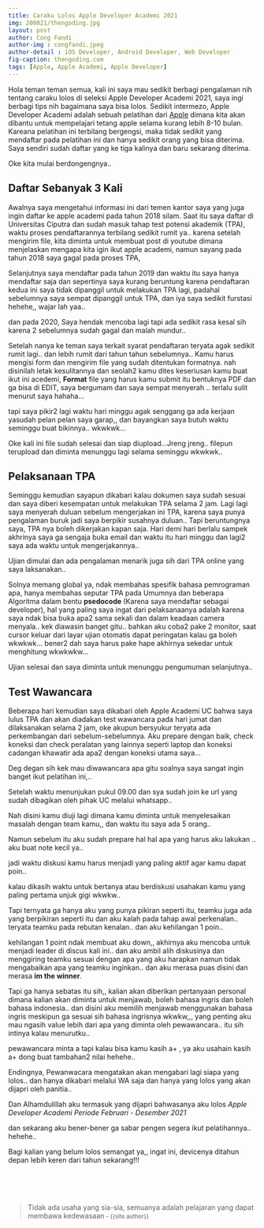 ```yaml
---
title: Caraku Lolos Apple Developer Academi 2021
img: 200821/thengoding.jpg
layout: post
author: Cong Fandi
author-img : congfandi.jpeg
author-detail : iOS Developer, Android Developer, Web Developer
fig-caption: thengoding.com
tags: [Apple, Apple Academi, Apple Developer]
---
```


Hola teman teman semua, kali ini saya mau sedikit berbagi pengalaman nih tentang caraku lolos di seleksi Apple Developer Academi 2021, saya ingi berbagi tips nih bagaimana saya bisa lolos. Sedikit intermezo, Apple Developer Academi adalah sebuah pelatihan dari [Apple](https://apple.com) dimana kita akan dibantu untuk mempelajari tetang apple selama kurang lebih 8-10 bulan. Kareana pelatihan ini terbilang bergengsi, maka tidak sedikit yang mendaftar pada pelatihan ini dan hanya sedikit orang yang bisa diterima. Saya sendiri sudah daftar yang ke tiga kalinya dan baru sekarang diterima.

Oke kita mulai berdongengnya..


## Daftar Sebanyak 3 Kali ##

Awalnya saya mengetahui informasi ini dari temen kantor saya yang juga ingin daftar ke apple academi pada tahun 2018 silam. Saat itu saya daftar di Universitas Ciputra dan sudah masuk tahap test potensi akademik (TPA), waktu proses pendaftarannya terbilang sedikit rumit ya.. karena setelah mengirim file, kita diminta untuk membuat post di youtube dimana menjelaskan mengapa kita igin ikut apple academi, namun sayang pada tahun 2018 saya gagal pada proses TPA,

Selanjutnya saya mendaftar pada tahun 2019 dan waktu itu saya hanya mendaftar saja dan sepertinya saya kurang beruntung karena pendaftaran kedua ini saya tidak dipanggil untuk melakukan TPA lagi, padahal sebelumnya saya sempat dipanggil untuk TPA, dan iya saya sedikit furstasi hehehe,, wajar lah yaa..

dan pada 2020, Saya hendak mencoba lagi tapi ada sedikit rasa kesal sih karena 2 sebelumnya sudah gagal dan malah mundur..

Setelah nanya ke teman saya terkait syarat pendaftaran teryata agak sedikit rumit lagi.. dan lebih rumit dari tahun tahun sebelumnya.. Kamu harus mengisi form dan mengirim file yang sudah ditentukan formatnya. nah disinilah letak kesulitannya dan seolah2 kamu dites keseriusan kamu buat ikut ini acedemi, **Format** file yang harus kamu submit itu bentuknya PDF dan ga bisa di EDIT, saya bergumam dan saya sempat menyerah .. terlalu sulit menurut saya hahaha...

tapi saya pikir2 lagi waktu hari minggu agak senggang ga ada kerjaan yasudah pelan pelan saya garap,, dan bayangkan saya butuh waktu seminggu buat bikinnya.. wkwkwk...

Oke kali ini file sudah selesai dan siap diupload...Jreng jreng.. filepun terupload dan diminta menunggu lagi selama seminggu wkwkwk..


## Pelaksanaan TPA ##

Seminggu kemudian sayapun dikabari kalau dokumen saya sudah sesuai dan saya diberi kesempatan untuk melakukan TPA selama 2 jam. Lagi lagi saya menyerah duluan sebelum mengerjakan ini TPA, karena saya punya pengalaman buruk jadi saya berpikir susahnya duluan.. Tapi beruntungnya saya, TPA nya boleh dikerjakan kapan saja. Hari demi hari berlalu sampek akhrinya saya ga sengaja buka email dan waktu itu hari minggu dan lagi2 saya ada waktu untuk mengerjakannya..

Ujian dimulai dan ada pengalaman menarik juga sih dari TPA online yang saya laksanakan..

Solnya memang global ya, ndak membahas spesifik bahasa pemrograman apa, hanya membahas seputar TPA pada Umumnya dan beberapa Algoritma dalam bentu **psedocode** (Karena saya mendaftar sebagai developer), hal yang paling saya ingat dari pelaksanaanya adalah karena saya ndak bisa buka apa2 sama sekali dan dalam keadaan camera menyala.. kek diawasin banget gitu.. bahkan aku coba2 pake 2 monitor, saat cursor keluar dari layar ujian otomatis dapat peringatan kalau ga boleh wkwkwk... bener2 dah saya harus pake hape akhirnya sekedar untuk menghitung wkwkwkw...

Ujian selesai dan saya diminta untuk menunggu pengumuman selanjutnya..


## Test Wawancara ##

Beberapa hari kemudian saya dikabari oleh Apple Academi UC bahwa saya lulus TPA dan akan diadakan test wawancara pada hari jumat dan dilaksanakan selama 2 jam, oke akupun bersyukur teryata ada perkembangan dari sebelum-sebelumnya. Aku prepare dengan baik, check koneksi dan check peralatan yang lainnya seperti laptop dan koneksi cadangan khawatir ada apa2 dengan koneksi utama saya...

Deg degan sih kek mau diwawancara apa gitu soalnya saya sangat ingin banget ikut pelatihan ini,..

Setelah waktu menunjukan pukul 09.00 dan sya sudah join ke url yang sudah dibagikan oleh pihak UC melalui whatsapp..


Nah disini kamu diuji lagi dimana kamu diminta untuk menyelesaikan masalah dengan team kamu,, dan waktu itu saya ada 5 orang..

Namun sebelum itu aku sudah prepare hal hal apa yang harus aku lakukan .. aku buat note kecil ya..

jadi waktu diskusi kamu harus menjadi yang paling aktif agar kamu dapat poin..

kalau dikasih waktu untuk bertanya atau berdiskusi usahakan kamu yang paling pertama unjuk gigi wkwkw..


Tapi ternyata ga hanya aku yang punya pikiran seperti itu, teamku juga ada yang berpikiran seperti itu dan aku kalah pada tahap awal perkenalan.. teryata teamku pada rebutan kenalan.. dan aku kehilangan 1 poin..

kehilangan 1 point ndak membuat aku down,, akhirnya aku mencoba untuk menjadi leader di discus kali ini.. dan aku ambil alih diskusinya dan menggiring teamku sesuai dengan apa yang aku harapkan namun tidak mengabaikan apa yang teamku inginkan.. dan aku merasa puas disini dan merasa **im the winner**.

Tapi ga hanya sebatas itu sih,, kalian akan diberikan pertanyaan personal dimana kalian akan diminta untuk menjawab, boleh bahasa ingris dan boleh bahasa indonesia.. dan disini aku memilih menjawab menggunakan bahasa ingris meskipun ga sesuai sih bahasa ingrisnya wkwkw,,, yang penting aku mau ngasih value lebih dari apa yang diminta oleh pewawancara.. itu sih intinya kalau menurutku..

pewawancara minta a tapi kalau bisa kamu kasih a+ , ya aku usahain kasih a+ dong buat tambahan2 nilai hehehe..

Endingnya, Pewanwacara mengatakan akan mengabari lagi siapa yang lolos.. dan hanya dikabari melalui WA saja dan hanya yang lolos yang akan dijapri oleh panitia..

Dan Alhamdulillah aku termasuk yang dijapri bahwasanya aku lolos *Apple Developer Academi Periode Februari - Desember 2021*

dan sekarang aku bener-bener ga sabar pengen segera ikut pelatihannya.. hehehe..


Bagi kalian yang belum lolos semangat ya,, ingat ini, devicenya ditahun depan lebih keren dari tahun sekarang!!!




<br>
<br>
<br>

>Tidak ada usaha yang sia-sia, semuanya adalah pelajaran yang dapat membawa kedewasaan<small> - {{site.author}}</small>
 